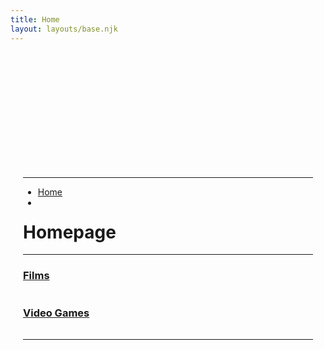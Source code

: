 ```yaml
---
title: Home
layout: layouts/base.njk
---
```


<div class="container">
  <div class="row" style="padding:20px">
     <div class="hidden-xs col-sm-3 col-md-2" id="sidebar" role="navigation" style="margin-top:180px">
      <hr>
      <ul class="nav nav-pills nav-stacked">
        <li><a href="/">Home</a></li>
        <li><a><div data-netlify-identity-button></div></a></li>
      </ul>
    </div>
    <div class="col-xs-12 col-sm-9 col-md-9">
      <div class="row">
        <h1>Homepage</h1>
      </div>
      <hr>
      <div class="row">
        <div class="col-md-6">
          <h3><a href="list">Films</a></h3>
          <table id="home-films" > </table>
        </div>
        <div class="col-md-6">
          <h3><a href="list">Video Games</a></h3>
          <table id="home-games" > </table>
        </div>
      </div>
      <hr>
    </div>
  </div>
</div>
